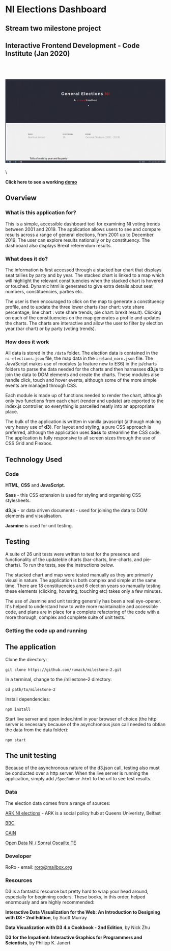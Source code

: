 # NI Elections Dashboard

## Stream two milestone project
## Interactive Frontend Development - Code Institute (Jan 2020)

\
\
\
![](/img/gif_dashboard-min.gif)
\
\
\

**Click here to see a working [demo](https://rumack.github.io/milestone-2/)**

## Overview

### What is this application for?

This is a simple, accessible dashboard tool for examining NI voting trends between 2001 and 2019. The application allows users to see and compare results across a range of general elections, from 2001 up to December 2019. The user can explore results nationally or by constituency. The dashboard also displays Brexit referendum results.

### What does it do?

The information is first accessed through a stacked bar chart that displays seat tallies by party and by year. The stacked chart is linked to a map which will highlight the relevant constituencies when the stacked chart is hovered or touched. Dynamic html is generated to give extra details about seat numbers, constituencies, parties etc.

The user is then encouraged to click on the map to generate a constituency profile, and to update the three lower charts (bar chart: vote share percentage, line chart : vote share trends, pie chart: brexit result). Clicking on each of the constituencies on the map generates a profile and updates the charts. The charts are interactive and allow the user to filter by election year (bar chart) or by party (voting trends).

### How does it work

All data is stored in the ```/data``` folder. The election data is contained in the ```ni-elections.json``` file, the map data in the ```ireland_norn.json``` file. The JavaScript makes use of modules (a feature new to ES6) in the js/charts folders to parse the data needed for the charts and then harnasses **d3.js** to join the data to DOM elements and create the charts. These modules alse handle click, touch and hover events, although some of the more simple events are managed through CSS.

Each module is made up of functions needed to render the chart, although only two functions from each chart (render and update) are exported to the index.js controller, so everything is parcelled neatly into an appropriate place.

The bulk of the application is written in vanilla javascript (although making very heavy use of **d3**). For layout and styling, a pure CSS approach is preferred, although the application uses **Sass** to streamline the CSS code. The application is fully responsive to all screen sizes through the use of CSS Grid and Flexbox. 

## Technology Used

### Code

**HTML**, **CSS** and **JavaScript**.

**Sass** - this CSS extension is used for styling and organising CSS stylesheets.

**d3.js** - or data driven documents - used for joining the data to DOM elements and visualisation.

**Jasmine** is used for unit testing.

## Testing 

A suite of 26 unit tests were written to test for the presence and functionality of the updateble charts (bar-charts, line-charts, and pie-charts). To run the tests, see the instructions below.

The stacked chart and map were tested manually as they are primarily visual in nature. The application is both complex and simple at the same time. There are 18 constituencies and 6 election years so manually testing these elements (clicking, hovering, touching etc) takes only a few minutes.

The use of Jasmine and unit testing generally has been a real eye-opener. It's helped to understand how to write more maintainable and accessible code, and plans are in place for a complete refactoring of the code with a more thorough, complex and complete suite of unit tests.

### Getting the code up and running

## The application

Clone the directory:

`git clone https://github.com/rumack/milestone-2.git`

In a terminal, change to the /milestone-2 directory:

`cd path/to/milestone-2`

Install dependencies:

`npm install`

Start live server and open index.html in your browser of choice (the http server is necessary because of the asynchronous json call needed to obtian the data from the data folder):

`npm start`

## The unit testing

Because of the asynchronous nature of the d3.json call, testing also must be conducted over a http server. When the live server is running the application, simply add `/SpecRunner.html` to the url to see test results.

### Data

The election data comes from a range of sources:

[ARK NI elections](https://www.ark.ac.uk/elections/) - ARK is a social policy hub at Queens Univeristy, Belfast

[BBC](https://www.bbc.com/news/election/2019)

[CAIN](https://cain.ulster.ac.uk/issues/politics/election/elect.htm)

[Open Data NI /  Sonraí Oscailte TÉ](https://www.opendatani.gov.uk/)

### Developer

RoRo - email: roro@mailbox.org

### Resources

D3 is a fantastic resource but pretty hard to wrap your head around, especially for beginning coders. These books, in this order, helped enormously and are highly recommended:


**Interactive Data Visualization for the Web: An Introduction to Designing with D3 - 2nd Edition**, by Scott Murray

**Data Visualization with D3 4.x Cookbook - 2nd Edition**, by Nick Zhu

**D3 for the Impatient: Interactive Graphics for Programmers and Scientists**, by Philipp K. Janert

